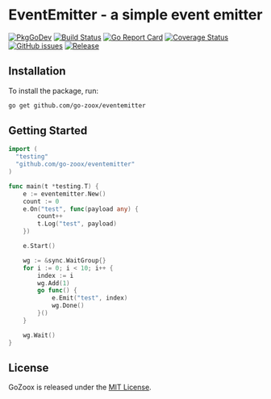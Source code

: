 # EventEmitter - a simple event emitter

[![PkgGoDev](https://pkg.go.dev/badge/github.com/go-zoox/eventemitter)](https://pkg.go.dev/github.com/go-zoox/eventemitter)
[![Build Status](https://github.com/go-zoox/eventemitter/actions/workflows/ci.yml/badge.svg?branch=master)](https://github.com/go-zoox/eventemitter/actions/workflows/ci.yml)
[![Go Report Card](https://goreportcard.com/badge/github.com/go-zoox/eventemitter)](https://goreportcard.com/report/github.com/go-zoox/eventemitter)
[![Coverage Status](https://coveralls.io/repos/github/go-zoox/eventemitter/badge.svg?branch=master)](https://coveralls.io/github/go-zoox/eventemitter?branch=master)
[![GitHub issues](https://img.shields.io/github/issues/go-zoox/eventemitter.svg)](https://github.com/go-zoox/eventemitter/issues)
[![Release](https://img.shields.io/github/tag/go-zoox/eventemitter.svg?label=Release)](https://github.com/go-zoox/eventemitter/tags)

## Installation
To install the package, run:
```bash
go get github.com/go-zoox/eventemitter
```

## Getting Started

```go
import (
  "testing"
  "github.com/go-zoox/eventemitter"
)

func main(t *testing.T) {
	e := eventemitter.New()
	count := 0
	e.On("test", func(payload any) {
		count++
		t.Log("test", payload)
	})

	e.Start()

	wg := &sync.WaitGroup{}
	for i := 0; i < 10; i++ {
		index := i
		wg.Add(1)
		go func() {
			e.Emit("test", index)
			wg.Done()
		}()
	}

	wg.Wait()
}
```

## License
GoZoox is released under the [MIT License](./LICENSE).
